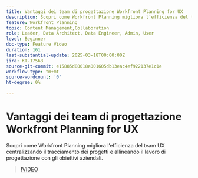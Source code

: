 ```yaml
---
title: Vantaggi dei team di progettazione Workfront Planning for UX
description: Scopri come Workfront Planning migliora l’efficienza del team UX centralizzando il tracciamento dei progetti e allineando il lavoro di progettazione con gli obiettivi aziendali.
feature: Workfront Planning
topic: Content Management,Collaboration
role: Leader, Data Architect, Data Engineer, Admin, User
level: Beginner
doc-type: Feature Video
duration: 161
last-substantial-update: 2025-03-18T00:00:00Z
jira: KT-17568
source-git-commit: e15885d80018a001605db13eac4ef922137e1c1e
workflow-type: tm+mt
source-wordcount: '0'
ht-degree: 0%

---
```



# Vantaggi dei team di progettazione Workfront Planning for UX

Scopri come Workfront Planning migliora l’efficienza del team UX centralizzando il tracciamento dei progetti e allineando il lavoro di progettazione con gli obiettivi aziendali.

>[!VIDEO](https://video.tv.adobe.com/v/3452188/?learn=on&enablevpops&captions=ita)
